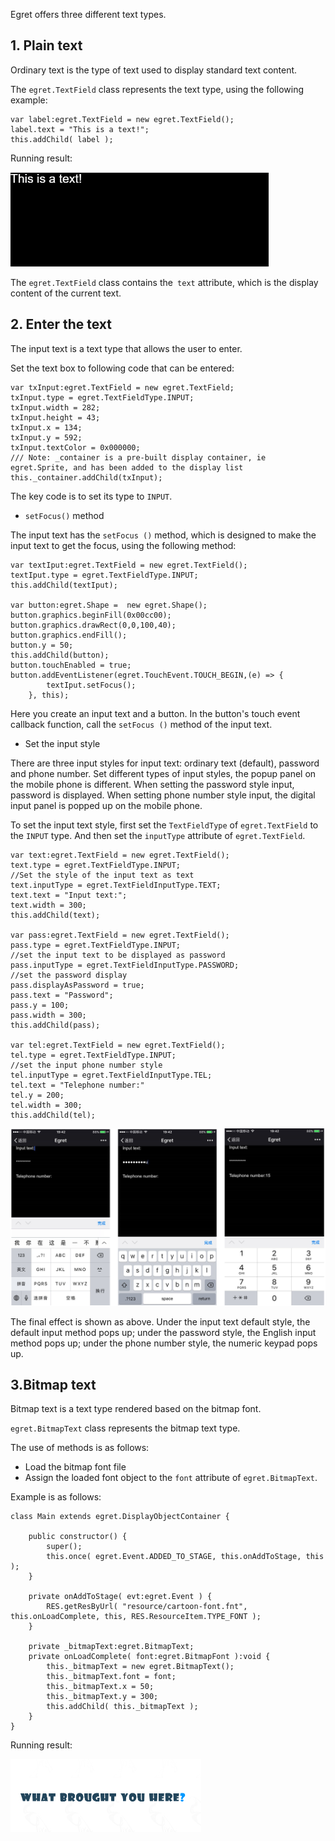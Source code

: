Egret offers three different text types.

## 1. Plain text

Ordinary text is the type of text used to display standard text content.

The `egret.TextField` class represents the text type, using the following example:

```
var label:egret.TextField = new egret.TextField(); 
label.text = "This is a text!"; 
this.addChild( label );
```

Running result:

![](5661598a65c67.png)

The `egret.TextField` class contains the` text` attribute, which is the display content of the current text.

## 2. Enter the text

The input text is a text type that allows the user to enter.

Set the text box to following code that can be entered:

```
var txInput:egret.TextField = new egret.TextField;
txInput.type = egret.TextFieldType.INPUT;
txInput.width = 282;
txInput.height = 43;
txInput.x = 134;
txInput.y = 592;
txInput.textColor = 0x000000;
/// Note: _container is a pre-built display container, ie egret.Sprite, and has been added to the display list
this._container.addChild(txInput);
```

The key code is to set its type to `INPUT`.

* `setFocus()` method

The input text has the `setFocus ()` method, which is designed to make the input text to get the focus, using the following method:

```
var textIput:egret.TextField = new egret.TextField();
textIput.type = egret.TextFieldType.INPUT;
this.addChild(textIput);

var button:egret.Shape =  new egret.Shape();
button.graphics.beginFill(0x00cc00);
button.graphics.drawRect(0,0,100,40);
button.graphics.endFill();
button.y = 50;
this.addChild(button);
button.touchEnabled = true;
button.addEventListener(egret.TouchEvent.TOUCH_BEGIN,(e) => {
        textIput.setFocus();
    }, this);
```

Here you create an input text and a button. In the button's touch event callback function,  call the `setFocus ()` method of the input text.

* Set the input style

There are three input styles for input text: ordinary text (default), password and phone number. Set different types of input styles, the popup panel on the mobile phone is different. When setting the password style input, password is displayed. When setting phone number style input, the digital input panel is popped up on the mobile phone.

To set the input text style, first set the `TextFieldType` of `egret.TextField` to the `INPUT` type. And then set the `inputType` attribute of `egret.TextField`.

```
var text:egret.TextField = new egret.TextField();
text.type = egret.TextFieldType.INPUT;
//Set the style of the input text as text
text.inputType = egret.TextFieldInputType.TEXT;
text.text = "Input text:";
text.width = 300;
this.addChild(text);

var pass:egret.TextField = new egret.TextField();
pass.type = egret.TextFieldType.INPUT;
//set the input text to be displayed as password
pass.inputType = egret.TextFieldInputType.PASSWORD;
//set the password display
pass.displayAsPassword = true;
pass.text = "Password";
pass.y = 100;
pass.width = 300;
this.addChild(pass);

var tel:egret.TextField = new egret.TextField();
tel.type = egret.TextFieldType.INPUT;
//set the input phone number style
tel.inputType = egret.TextFieldInputType.TEL;
tel.text = "Telephone number:"
tel.y = 200;
tel.width = 300;
this.addChild(tel);
```

![](575e904c4a14f.png)

The final effect is shown as above. Under the input text default style, the default input method pops up; under the password style, the English input method pops up; under the phone number style, the numeric keypad pops up.

## 3.Bitmap text

Bitmap text is a text type rendered based on the bitmap font.

`egret.BitmapText` class represents the bitmap text type.

The use of methods is as follows:
* Load the bitmap font file
* Assign the loaded font object to the `font` attribute of `egret.BitmapText`.

Example is as follows:

```
class Main extends egret.DisplayObjectContainer {

    public constructor() {
        super();
        this.once( egret.Event.ADDED_TO_STAGE, this.onAddToStage, this );
    }

    private onAddToStage( evt:egret.Event ) {
        RES.getResByUrl( "resource/cartoon-font.fnt", this.onLoadComplete, this, RES.ResourceItem.TYPE_FONT );
    }

    private _bitmapText:egret.BitmapText;
    private onLoadComplete( font:egret.BitmapFont ):void {
        this._bitmapText = new egret.BitmapText();
        this._bitmapText.font = font;
        this._bitmapText.x = 50;
        this._bitmapText.y = 300;
        this.addChild( this._bitmapText );
    }
}
```

Running result:

![](20170830200839.png)

